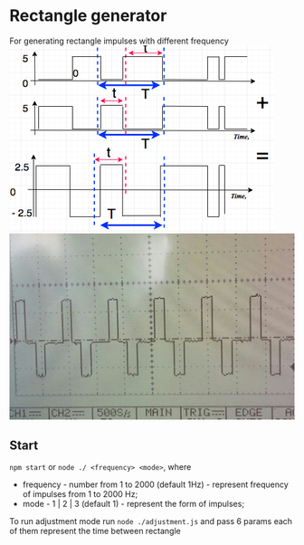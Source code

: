 # Rectangle generator

For generating rectangle impulses with different frequency
![](https://github.com/VolodymyrTymets/rectangle-generator/blob/master/private/schema.png?raw=true)
![](https://github.com/VolodymyrTymets/rectangle-generator/blob/master/private/result.jpg?raw=true)
## Start 

`npm start` or `node ./ <frequency> <mode>`, where

- frequency - number from 1 to 2000 (default 1Hz) - represent frequency of impulses from 1 to 2000 Hz;
- mode - 1 | 2 | 3 (default 1) - represent the form of impulses;

To run adjustment mode run `node ./adjustment.js` and pass 6 params each of them represent the time between rectangle
